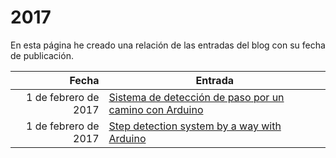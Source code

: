 # 2017

En esta página he creado una relación de las entradas del blog con su fecha de publicación.

| Fecha  | Entrada |
| --: | -- |
| 1 de febrero de 2017 | [Sistema de detección de paso por un camino con Arduino](../2017/sistema_de_deteccion_de_paso_por_un_camino_con_arduino.md) |
| 1 de febrero de 2017 | [Step detection system by a way with Arduino](../2017/step_detection_system_by_a_way_with_arduino.md) |
